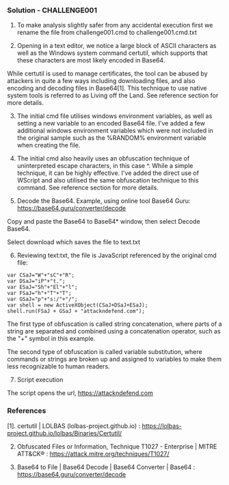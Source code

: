 ### Solution - CHALLENGE001

1. To make analysis slightly safer from any accidental execution first we rename the file from challenge001.cmd to challenge001.cmd.txt

2. Opening in a text editor, we notice a large block of ASCII characters as well as the Windows system command certutil, which supports that these characters are most likely encoded in Base64.

While certutil is used to manage certificates, the tool can be abused by attackers in quite a few ways including downloading files, and also encoding and decoding files in Base64[1]. This technique to use native system tools is referred to as Living off the Land. See reference section for more details.

3. The initial cmd file utilises windows environment variables, as well as setting a new variable to an encoded Base64 file. I've added a few additional windows environment variables which were not included in the original sample such as the %RANDOM% environment variable when creating the file.

4. The initial cmd also heavily uses an obfuscation technique of uninterpreted escape characters, in this case ^. While a simple technique, it can be highly effective. I've added the direct use of WScript and also utilised the same obfuscation technique to this command. See reference section for more details.

5. Decode the Base64. Example, using online tool Base64 Guru: https://base64.guru/converter/decode

Copy and paste the Base64 to Base64* window, then select Decode Base64. 

Select download which saves the file to text.txt

6. Reviewing text:txt, the file is JavaScript referenced by the original cmd file:

```
var CSaJ="W"+"sC"+"R";
var DSaJ="iP"+"t.";
var ESaJ="Sh"+"El"+"l";
var FSaJ="h"+"T"+"T";
var GSaJ="p"+"s:/"+"/";
var shell = new ActiveXObject(CSaJ+DSaJ+ESaJ);
shell.run(FSaJ + GSaJ + "attackndefend.com");
```

The first type of obfuscation is called string concatenation, where parts of a string are separated and combined using a concatenation operator, such as the "+" symbol in this example.

The second type of obfuscation is called variable substitution, where commands or strings are broken up and assigned to variables to make them less recognizable to human readers.

7. Script execution

The script opens the url, https://attackndefend.com

### References

[1]. certutil | LOLBAS (lolbas-project.github.io) : https://lolbas-project.github.io/lolbas/Binaries/Certutil/

2. Obfuscated Files or Information, Technique T1027 - Enterprise | MITRE ATT&CK® : https://attack.mitre.org/techniques/T1027/

3. Base64 to File | Base64 Decode | Base64 Converter | Base64 : https://base64.guru/converter/decode

